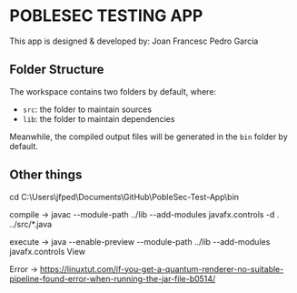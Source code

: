 # POBLESEC TESTING APP

This app is designed & developed by: Joan Francesc Pedro Garcia

## Folder Structure

The workspace contains two folders by default, where:

- `src`: the folder to maintain sources
- `lib`: the folder to maintain dependencies

Meanwhile, the compiled output files will be generated in the `bin` folder by default.

## Other things

cd C:\Users\jfped\Documents\GitHub\PobleSec-Test-App\bin

compile -> javac --module-path ../lib --add-modules javafx.controls -d . ../src/*.java

execute -> java --enable-preview --module-path ../lib --add-modules javafx.controls View

Error -> https://linuxtut.com/if-you-get-a-quantum-renderer-no-suitable-pipeline-found-error-when-running-the-jar-file-b0514/
